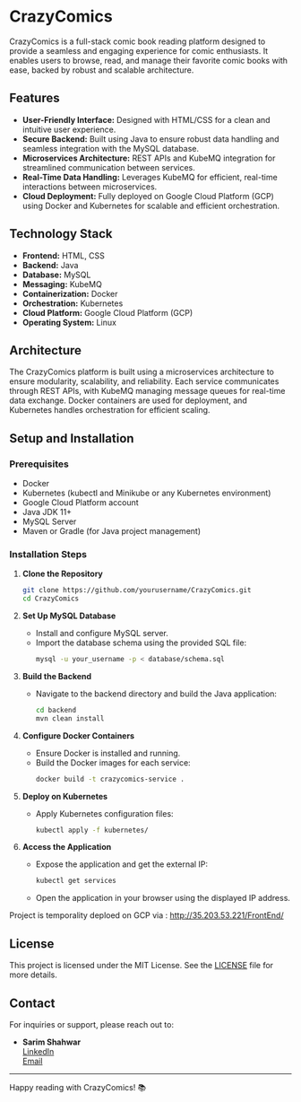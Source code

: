 # CrazyComics

CrazyComics is a full-stack comic book reading platform designed to provide a seamless and engaging experience for comic enthusiasts. It enables users to browse, read, and manage their favorite comic books with ease, backed by robust and scalable architecture.

## Features
- **User-Friendly Interface:** Designed with HTML/CSS for a clean and intuitive user experience.
- **Secure Backend:** Built using Java to ensure robust data handling and seamless integration with the MySQL database.
- **Microservices Architecture:** REST APIs and KubeMQ integration for streamlined communication between services.
- **Real-Time Data Handling:** Leverages KubeMQ for efficient, real-time interactions between microservices.
- **Cloud Deployment:** Fully deployed on Google Cloud Platform (GCP) using Docker and Kubernetes for scalable and efficient orchestration.

## Technology Stack
- **Frontend:** HTML, CSS
- **Backend:** Java
- **Database:** MySQL
- **Messaging:** KubeMQ
- **Containerization:** Docker
- **Orchestration:** Kubernetes
- **Cloud Platform:** Google Cloud Platform (GCP)
- **Operating System:** Linux

## Architecture
The CrazyComics platform is built using a microservices architecture to ensure modularity, scalability, and reliability. Each service communicates through REST APIs, with KubeMQ managing message queues for real-time data exchange. Docker containers are used for deployment, and Kubernetes handles orchestration for efficient scaling.

## Setup and Installation
### Prerequisites
- Docker
- Kubernetes (kubectl and Minikube or any Kubernetes environment)
- Google Cloud Platform account
- Java JDK 11+
- MySQL Server
- Maven or Gradle (for Java project management)

### Installation Steps
1. **Clone the Repository**
   ```bash
   git clone https://github.com/yourusername/CrazyComics.git
   cd CrazyComics
   ```

2. **Set Up MySQL Database**
   - Install and configure MySQL server.
   - Import the database schema using the provided SQL file:
     ```bash
     mysql -u your_username -p < database/schema.sql
     ```

3. **Build the Backend**
   - Navigate to the backend directory and build the Java application:
     ```bash
     cd backend
     mvn clean install
     ```

4. **Configure Docker Containers**
   - Ensure Docker is installed and running.
   - Build the Docker images for each service:
     ```bash
     docker build -t crazycomics-service .
     ```

5. **Deploy on Kubernetes**
   - Apply Kubernetes configuration files:
     ```bash
     kubectl apply -f kubernetes/
     ```

6. **Access the Application**
   - Expose the application and get the external IP:
     ```bash
     kubectl get services
     ```
   - Open the application in your browser using the displayed IP address.

Project is temporality deploed on GCP via : http://35.203.53.221/FrontEnd/


## License
This project is licensed under the MIT License. See the [LICENSE](LICENSE) file for more details.

## Contact
For inquiries or support, please reach out to:
- **Sarim Shahwar**  
  [LinkedIn](https://www.linkedin.com/in/sarimshahwar)  
  [Email](mailto:your-email@example.com)

---

Happy reading with CrazyComics! 📚
